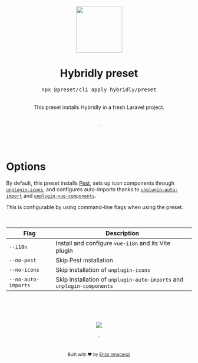 <br>

<p align="center">
  <img src="https://github.com/hybridly/hybridly/raw/0.x/.github/assets/logo-shadow.svg" style="width:125px;" />
</p>

<h1 align="center">Hybridly preset</h1>
<pre><div align="center">npx @preset/cli apply hybridly/preset</div></pre>

<div align="center">
  <br />
  This preset installs Hybridly in a fresh Laravel project. <br />
  <br />
  <br />
  <sub>·</sub>
  <br />
  <br />
</div>

&nbsp;

# Options

By default, this preset installs [Pest](https://pestphp.com), sets up icon components through [`unplugin-icons`](https://github.com/antfu/unplugin-icons), and configures auto-imports thanks to [`unplugin-auto-import`](https://github.com/antfu/unplugin-auto-import) and [`unplugin-vue-components`](https://github.com/antfu/unplugin-vue-components).

This is configurable by using command-line flags when using the preset.

&nbsp;

| Flag                | Description                                                            |
| ------------------- | ---------------------------------------------------------------------- |
| `--i18n`            | Install and configure `vue-i18n` and its Vite plugin                   |
| `--no-pest`         | Skip Pest installation                                                 |
| `--no-icons`        | Skip installation of `unplugin-icons`                                  |
| `--no-auto-imports` | Skip installation of `unplugin-auto-imports` and `unplugin-components` |

<p align="center">
  <br />
  <br />
  <br />
  <br />
  <img src='https://cdn.jsdelivr.net/gh/innocenzi/static@latest/sponsorkit/sponsors.svg'/>
  <br />
  <br />
  <sub>·</sub>
  <br />
  <br />
  <br />
  <sub>
    Built with ❤︎ by <a href="https://github.com/enzoinnocenzi">Enzo Innocenzi</a>
  </sub>
</p>
